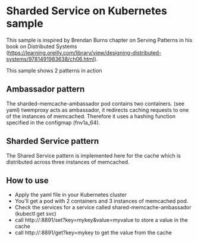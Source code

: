 # Sharded Service on Kubernetes sample
This sample is inspired by Brendan Burns chapter on Serving Patterns in his book on Distributed Systems (https://learning.oreilly.com/library/view/designing-distributed-systems/9781491983638/ch06.html).

This sample shows 2 patterns in action

## Ambassador pattern
The sharded-memcache-ambassador pod contains two containers. (see yaml) twemproxy acts as ambassador, it redirects caching requests to one of the instances of memcached. Therefore it uses a hashing function specified in the configmap (fnv1a_64). 

## Sharded Service pattern
The Shared Service pattern is implemented here for the cache which is distributed across three instances of memcached.


## How to use

* Apply the yaml file in your Kubernetes cluster
* You'll get a pod with 2 containers and 3 instances of memcached pod.
* Check the services for a service called shared-memcache-ambassador (kubectl get svc)
* call http://<PUBLICIPOFSERVICE>:8891/set?key=mykey&value=myvalue to store a value in the cache
* call http://<PUBLICIPOFSERVICE>:8891/get?key=mykey to get the value from the cache

